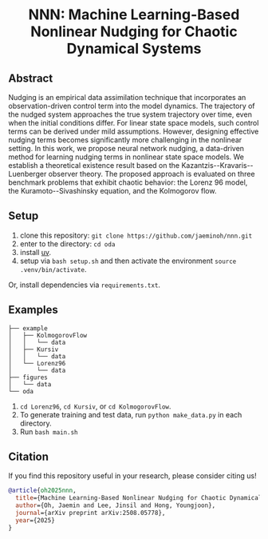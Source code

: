 <h1 align='center'> NNN: Machine Learning-Based Nonlinear Nudging for Chaotic Dynamical Systems </h1>


## Abstract 
Nudging is an empirical data assimilation technique that incorporates an observation-driven control term into the model dynamics. The trajectory of the nudged system approaches the true system trajectory over time, even when the initial conditions differ. For linear state space models, such control terms can be derived under mild assumptions. However, designing effective nudging terms becomes significantly more challenging in the nonlinear setting. In this work, we propose neural network nudging, a data-driven method for learning nudging terms in nonlinear state space models. We establish a theoretical existence result based on the Kazantzis--Kravaris--Luenberger observer theory. The proposed approach is evaluated on three benchmark problems that exhibit chaotic behavior: the Lorenz 96 model, the Kuramoto--Sivashinsky equation, and the Kolmogorov flow.


## Setup
1. clone this repository: `git clone https://github.com/jaeminoh/nnn.git`
2. enter to the directory: `cd oda`
3. install [uv](https://docs.astral.sh/uv/getting-started/installation/).
4. setup via `bash setup.sh` and then activate the environment `source .venv/bin/activate`.

Or, install dependencies via `requirements.txt`.


## Examples
```
├── example
│   ├── KolmogorovFlow
│   │   └── data
│   ├── Kursiv
│   │   └── data
│   └── Lorenz96
│       └── data
├── figures
│   └── data
└── oda
```

1. `cd Lorenz96`, `cd Kursiv`, or `cd KolmogorovFlow`.
1. To generate training and test data, run `python make_data.py` in each directory.
2. Run `bash main.sh`


## Citation
If you find this repository useful in your research, please consider citing us!

```bibtex
@article{oh2025nnn,
  title={Machine Learning-Based Nonlinear Nudging for Chaotic Dynamical Systems},
  author={Oh, Jaemin and Lee, Jinsil and Hong, Youngjoon},
  journal={arXiv preprint arXiv:2508.05778},
  year={2025}
}
```